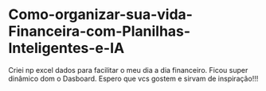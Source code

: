 # Como-organizar-sua-vida-Financeira-com-Planilhas-Inteligentes-e-IA
Criei np excel dados para facilitar o meu dia a dia financeiro. Ficou super dinâmico dom o Dasboard. Espero que vcs gostem e sirvam de inspiração!!!
